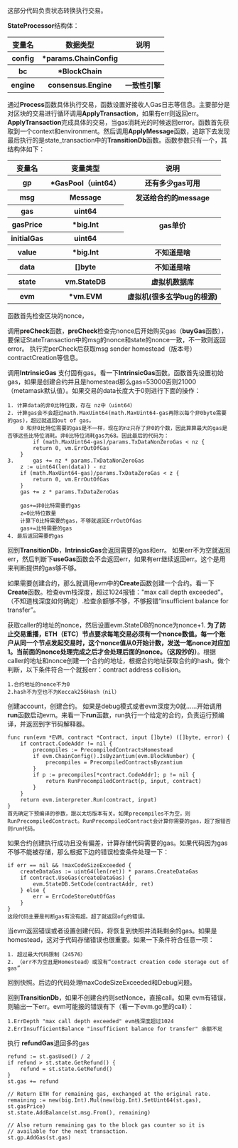 这部分代码负责状态转换执行交易。

**StateProcessor**结构体：
<table>
        <tr>
            <th>变量名</th>
            <th>数据类型</th>
            <th>说明</th>
        </tr>
        <tr>
            <th>config</th>
            <th>*params.ChainConfig</th>
            <th></th>
        </tr>
        <tr>
            <th>bc</th>
            <th>*BlockChain</th>
            <th></th>
        </tr>
        <tr>
            <th>engine</th>
            <th>consensus.Engine</th>
            <th>一致性引擎</th>
        </tr>
</table>

通过**Process**函数具体执行交易，函数设置好接收人Gas日志等信息。主要部分是对区块的交易进行循环调用**ApplyTransaction**，如果有err则返回err。
**ApplyTransaction**完成具体的交易，当gas消耗光的时候返回error。函数首先获取到一个context和environment。然后调用**ApplyMessage**函数，追踪下去发现最后执行的是state_transaction中的**TransitionDb**函数。函数参数只有一个，其结构体如下：
<table>
    <tr>
        <th>
            变量名
        </th>
        <th>
            变量类型
        </th>
        <th>
            说明
        </th>
    </tr>
    <tr>
        <th>
            gp
        </th>
        <th>
            *GasPool（uint64）
        </th>
        <th>
            还有多少gas可用
        </th>
    </tr>
    <tr>
        <th>
            msg
        </th>
        <th>
            Message
        </th>
        <th>
            发送给合约的message
        </th>
    </tr>
    <tr>
        <th>
            gas
        </th>
        <th>
            uint64
        </th>
    </tr>
    <tr>
        <th>
            gasPrice
        </th>
        <th>
            *big.Int
        </th>
        <th>
            gas单价
        </th>
    </tr>
    <tr>
        <th>
            initialGas
        </th>
        <th>
            uint64
        </th>
    </tr>
    <tr>
        <th>
            value
        </th>
        <th>
            *big.Int
        </th>
        <th>
            不知道是啥
        </th>
    </tr>
    <tr>
        <th>
            data
        </th>
        <th>
            []byte
        </th>
        <th>
            不知道是啥
        </th>
    </tr>
    <tr>
        <th>
            state
        </th>
        <th>
            vm.StateDB
        </th>
        <th>
            虚拟机数据库
        </th>
    </tr>
    <tr>
        <th>
            evm
        </th>
        <th>
            *vm.EVM
        </th>
        <th>
            虚拟机(很多玄学bug的根源)
        </th>
    </tr>
</table>

函数首先检查区块的nonce，

调用**preCheck**函数，**preCheck**检查完nonce后开始购买gas（**buyGas**函数），要保证StateTransaction中的msg的nonce和state的nonce一致，不一致则返回error。
执行完perCheck后获取msg sender homestead（版本号） contractCreation等信息。

调用**IntrinsicGas** 支付固有gas。看一下**IntrinsicGas**函数。函数首先设置初始gas，如果是创建合约并且是homestead那么gas=53000否则21000（metamask默认值）。如果交易的data长度大于0则进行下面的操作：

    1. 计算data的非0比特位数，存在 nz中（uint64）
    2. 计算gas会不会超过math.MaxUint64(math.MaxUint64-gas再除以每个非0byte需要的gas)，超过就返回out of gas。
        0 和非0比特位需要的gas是不一样，现在的nz只存了非0的个数，因此算算最大的gas是否够这些比特位消耗。非0比特位消耗gas为68。因此最后的代码为：
            if (math.MaxUint64-gas)/params.TxDataNonZeroGas < nz {
			return 0, vm.ErrOutOfGas
		}
    3.      gas += nz * params.TxDataNonZeroGas
		z := uint64(len(data)) - nz
		if (math.MaxUint64-gas)/params.TxDataZeroGas < z {
			return 0, vm.ErrOutOfGas
		}
		gas += z * params.TxDataZeroGas
        
        gas+=非0比特需要的gas
        z=0比特位数量
        计算下0比特需要的gas，不够就返回ErrOutOfGas
        gas+=比特需要的gas
    4. 最后返回需要的gas
回到**TransitionDb**，**IntrinsicGas**会返回需要的gas和err。
如果err不为空就返回err，然后判断下**useGas**函数会不会返回err，如果有err继续返回err。这个是用来判断提供的gas够不够。

如果需要创建合约，那么就调用evm中的**Create**函数创建一个合约。看一下**Create**函数。检查evm栈深度，超过1024报错："max call depth exceeded"。（不知道栈深度如何确定）.检查余额够不够，不够报错“insufficient balance for transfer”。

获取caller的地址的nonce，然后设置evm.StateDB的nonce为nonce+1.
**为了防止交易重播，ETH（ETC）节点要求每笔交易必须有一个nonce数值。每一个账户从同一个节点发起交易时，这个nonce值从0开始计数，发送一笔nonce对应加1。当前面的nonce处理完成之后才会处理后面的nonce。（这段抄的）**。根据caller的地址和nonce创建一个合约的地址，根据合约地址获取合约的hash。做个判断，以下条件符合一个就报err：contract address collision。
    
    1.合约地址的nonce不为0
    2.hash不为空也不为Keccak256Hash（nil）
创建account，创建合约。
如果是debug模式或者evm深度为0就……开始调用**run**函数启动evm。来看一下**run**函数，run执行一个给定的合约，负责运行预编译，并返回到字节码解释器。

    func run(evm *EVM, contract *Contract, input []byte) ([]byte, error) {
        if contract.CodeAddr != nil {
            precompiles := PrecompiledContractsHomestead
            if evm.ChainConfig().IsByzantium(evm.BlockNumber) {
                precompiles = PrecompiledContractsByzantium
            }
            if p := precompiles[*contract.CodeAddr]; p != nil {
                return RunPrecompiledContract(p, input, contract)
            }
        }
        return evm.interpreter.Run(contract, input)
    }
    首先确定下预编译的参数，跟以太坊版本有关。如果precompiles不为空，则RunPrecompiledContract。RunPrecompiledContract会计算你需要的gas，超了报错否则run代码。
    
如果合约创建执行成功且没有偏差，计算存储代码需要的gas。如果代码因为gas不够不能被存储，那么根据下边的错误检查条件处理一下：
    
    if err == nil && !maxCodeSizeExceeded {
		createDataGas := uint64(len(ret)) * params.CreateDataGas
		if contract.UseGas(createDataGas) {
			evm.StateDB.SetCode(contractAddr, ret)
		} else {
			err = ErrCodeStoreOutOfGas
		}
	}
    这段代码主要是判断gas有没有超。超了就返回ofg的错误。
当evm返回错误或者设置创建代码，将恢复到快照并消耗剩余的gas。如果是homestead，这对于代码存储错误也很重要。如果一下条件符合任意一项：

    1. 超过最大代码限制（24576）
    2. （err不为空且是Homestead）或没有“contract creation code storage out of gas”
回到快照。后边的代码处理maxCodeSizeExceeded和Debug问题。

回到**TransitionDb**，如果不创建合约则setNonce，直接call。如果
evm有错误，则输出一下err。evm可能报的错误有下（看一下evm.go里的call）：

    1.ErrDepth "max call depth exceeded" evm栈深度超过1024
    2.ErrInsufficientBalance "insufficient balance for transfer" 余额不足
执行 **refundGas**退回多的gas


    refund := st.gasUsed() / 2
	if refund > st.state.GetRefund() {
		refund = st.state.GetRefund()
	}
	st.gas += refund

	// Return ETH for remaining gas, exchanged at the original rate.
	remaining := new(big.Int).Mul(new(big.Int).SetUint64(st.gas), st.gasPrice)
	st.state.AddBalance(st.msg.From(), remaining)

	// Also return remaining gas to the block gas counter so it is
	// available for the next transaction.
	st.gp.AddGas(st.gas)



    

